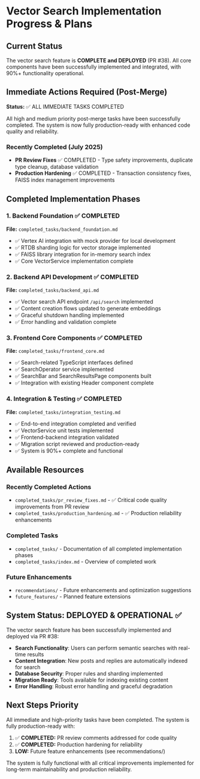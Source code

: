 # Vector Search Implementation Progress & Plans

## Current Status
The vector search feature is **COMPLETE and DEPLOYED** (PR #38). All core components have been successfully implemented and integrated, with 90%+ functionality operational.

## Immediate Actions Required (Post-Merge)

**Status:** ✅ ALL IMMEDIATE TASKS COMPLETED

All high and medium priority post-merge tasks have been successfully completed. The system is now fully production-ready with enhanced code quality and reliability.

### Recently Completed (July 2025)
- **PR Review Fixes** ✅ COMPLETED - Type safety improvements, duplicate type cleanup, database validation
- **Production Hardening** ✅ COMPLETED - Transaction consistency fixes, FAISS index management improvements

## Completed Implementation Phases

### 1. Backend Foundation ✅ COMPLETED
**File:** `completed_tasks/backend_foundation.md`
- ✅ Vertex AI integration with mock provider for local development
- ✅ RTDB sharding logic for vector storage implemented
- ✅ FAISS library integration for in-memory search index
- ✅ Core VectorService implementation complete

### 2. Backend API Development ✅ COMPLETED
**File:** `completed_tasks/backend_api.md`
- ✅ Vector search API endpoint `/api/search` implemented
- ✅ Content creation flows updated to generate embeddings
- ✅ Graceful shutdown handling implemented
- ✅ Error handling and validation complete

### 3. Frontend Core Components ✅ COMPLETED
**File:** `completed_tasks/frontend_core.md`
- ✅ Search-related TypeScript interfaces defined
- ✅ SearchOperator service implemented
- ✅ SearchBar and SearchResultsPage components built
- ✅ Integration with existing Header component complete

### 4. Integration & Testing ✅ COMPLETED
**File:** `completed_tasks/integration_testing.md`
- ✅ End-to-end integration completed and verified
- ✅ VectorService unit tests implemented
- ✅ Frontend-backend integration validated
- ✅ Migration script reviewed and production-ready
- ✅ System is 90%+ complete and functional

## Available Resources

### Recently Completed Actions
- `completed_tasks/pr_review_fixes.md` - ✅ Critical code quality improvements from PR review
- `completed_tasks/production_hardening.md` - ✅ Production reliability enhancements

### Completed Tasks
- `completed_tasks/` - Documentation of all completed implementation phases
- `completed_tasks/index.md` - Overview of completed work

### Future Enhancements  
- `recommendations/` - Future enhancements and optimization suggestions
- `future_features/` - Planned feature extensions

## System Status: DEPLOYED & OPERATIONAL ✅

The vector search feature has been successfully implemented and deployed via PR #38:

- **Search Functionality**: Users can perform semantic searches with real-time results
- **Content Integration**: New posts and replies are automatically indexed for search
- **Database Security**: Proper rules and sharding implemented
- **Migration Ready**: Tools available for indexing existing content
- **Error Handling**: Robust error handling and graceful degradation

## Next Steps Priority
All immediate and high-priority tasks have been completed. The system is fully production-ready with:

1. ✅ **COMPLETED:** PR review comments addressed for code quality
2. ✅ **COMPLETED:** Production hardening for reliability  
3. **LOW:** Future feature enhancements (see recommendations/)

The system is fully functional with all critical improvements implemented for long-term maintainability and production reliability.